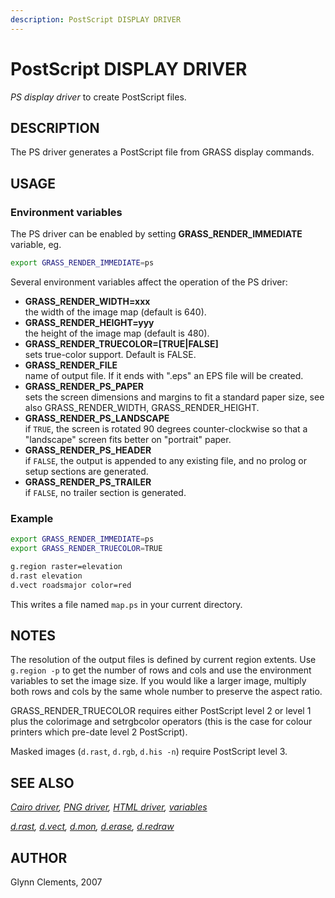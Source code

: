 ```yaml
---
description: PostScript DISPLAY DRIVER
---
```


# PostScript DISPLAY DRIVER

*PS display driver* to create PostScript files.

## DESCRIPTION

The PS driver generates a PostScript file from GRASS display commands.

## USAGE

### Environment variables

The PS driver can be enabled by setting **GRASS_RENDER_IMMEDIATE**
variable, eg.

```sh
export GRASS_RENDER_IMMEDIATE=ps
```

Several environment variables affect the operation of the PS driver:

- **GRASS_RENDER_WIDTH=xxx**  
  the width of the image map (default is 640).
- **GRASS_RENDER_HEIGHT=yyy**  
  the height of the image map (default is 480).
- **GRASS_RENDER_TRUECOLOR=\[TRUE\|FALSE\]**  
  sets true-color support. Default is FALSE.
- **GRASS_RENDER_FILE**  
  name of output file. If it ends with ".eps" an EPS file will be
  created.
- **GRASS_RENDER_PS_PAPER**  
  sets the screen dimensions and margins to fit a standard paper size,
  see also GRASS_RENDER_WIDTH, GRASS_RENDER_HEIGHT.
- **GRASS_RENDER_PS_LANDSCAPE**  
  if `TRUE`, the screen is rotated 90 degrees counter-clockwise so that
  a "landscape" screen fits better on "portrait" paper.
- **GRASS_RENDER_PS_HEADER**  
  if `FALSE`, the output is appended to any existing file, and no prolog
  or setup sections are generated.
- **GRASS_RENDER_PS_TRAILER**  
  if `FALSE`, no trailer section is generated.

### Example

```sh
export GRASS_RENDER_IMMEDIATE=ps
export GRASS_RENDER_TRUECOLOR=TRUE

g.region raster=elevation
d.rast elevation
d.vect roadsmajor color=red
```

This writes a file named `map.ps` in your current directory.

## NOTES

The resolution of the output files is defined by current region extents.
Use `g.region -p` to get the number of rows and cols and use the
environment variables to set the image size. If you would like a larger
image, multiply both rows and cols by the same whole number to preserve
the aspect ratio.

GRASS_RENDER_TRUECOLOR requires either PostScript level 2 or level 1
plus the colorimage and setrgbcolor operators (this is the case for
colour printers which pre-date level 2 PostScript).

Masked images (`d.rast`, `d.rgb`, `d.his -n`) require PostScript level
3.

## SEE ALSO

*[Cairo driver](cairodriver.md), [PNG driver](pngdriver.md), [HTML
driver](htmldriver.md), [variables](variables.md)*  
  
*[d.rast](d.rast.md), [d.vect](d.vect.md), [d.mon](d.mon.md),
[d.erase](d.erase.md), [d.redraw](d.redraw.md)*

## AUTHOR

Glynn Clements, 2007
